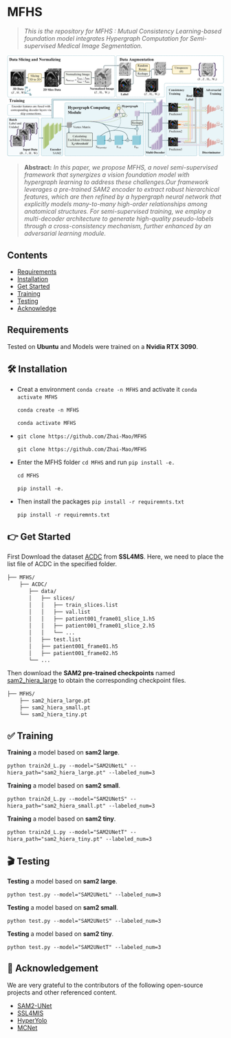 # MFHS
>  *This is the repository for MFHS : Mutual Consistency Learning-based foundation model integrates Hypergraph Computation for Semi-supervised Medical Image Segmentation.* 

![framework](pictures/framework.png)
> **Abstract:** *In this paper, we propose MFHS, a novel semi-supervised framework that synergizes a vision foundation model with hypergraph learning to address these challenges.Our framework leverages a pre-trained SAM2 encoder to extract robust hierarchical features, which are then refined by a hypergraph neural network that explicitly models many-to-many high-order relationships among anatomical structures.
For semi-supervised training, we employ a multi-decoder architecture to generate high-quality pseudo-labels through a cross-consistency mechanism, further enhanced by an adversarial learning module.*
## Contents
- [Requirements](#requirements)
- [Installation](#install-section)
- [Get Started](#get_started)
- [Training](#training)
- [Testing](#testing)
- [Acknowledge](#acknowledge)

## Requirements
Tested on **Ubuntu** and Models were trained on a **Nvidia RTX 3090**.

<a id="install-section"></a>
## 🛠️ Installation
- Creat a environment  `conda create -n MFHS`  and activate it  `conda activate MFHS`
  ```shell
  conda create -n MFHS
  ```
  ```shell
  conda activate MFHS
  ```
- `git clone https://github.com/Zhai-Mao/MFHS`
  ```shell
  git clone https://github.com/Zhai-Mao/MFHS
  ```
- Enter the MFHS folder `cd MFHS` and run  `pip install -e.`
  ```shell
  cd MFHS
  ```
  ```shell
  pip install -e.
  ```
- Then install the packages `pip install -r requiremnts.txt`
  ```shell
  pip install -r requiremnts.txt
  ```

<a id="get_started"></a>
## 👉 Get Started
First Download the dataset [ACDC](https://github.com/HiLab-git/SSL4MIS/tree/master/data/ACDC) from **SSL4MS**.  Here, we need to place the list file of ACDC in the specified folder.  
```shell
├── MFHS/
    ├── ACDC/
       ├── data/
       │   ├── slices/
       │   │   ├── train_slices.list
       │   │   ├── val.list
       │   │   ├── patient001_frame01_slice_1.h5
       │   │   ├── patient001_frame01_slice_2.h5
       │   │   └── ...
       │   ├── test.list
       │   ├── patient001_frame01.h5
       │   ├── patient001_frame02.h5
       └── ...
```
Then download the **SAM2 pre-trained checkpoints** named [sam2_hiera_large](https://github.com/facebookresearch/sam2?tab=readme-ov-file) to obtain the corresponding checkpoint files.  
```shell
├── MFHS/
    ├── sam2_hiera_large.pt
    ├── sam2_hiera_small.pt
    └── sam2_hiera_tiny.pt
```

<a id="training"></a>
## ✅ Training  
**Training** a model based on **sam2 large**.
```shell
python train2d_L.py --model="SAM2UNetL" --hiera_path="sam2_hiera_large.pt" --labeled_num=3
```
**Training** a model based on **sam2 small**.
```shell
python train2d_L.py --model="SAM2UNetS" --hiera_path="sam2_hiera_small.pt" --labeled_num=3
```
**Training** a model based on **sam2 tiny**.
```shell
python train2d_L.py --model="SAM2UNetT" --hiera_path="sam2_hiera_tiny.pt" --labeled_num=3
```

<a id="testing"></a>
## 🎬 Testing  
**Testing** a model based on **sam2 large**.
```shell
python test.py --model="SAM2UNetL" --labeled_num=3
```
**Testing** a model based on **sam2 small**.
```shell
python test.py --model="SAM2UNetS" --labeled_num=3
```
**Testing** a model based on **sam2 tiny**.
```shell
python test.py --model="SAM2UNetT" --labeled_num=3
```
<a id="acknowledge"></a>
## 🤝 Acknowledgement
We are very grateful to the contributors of the following open-source projects and other referenced content.
- [SAM2-UNet](https://github.com/WZH0120/SAM2-UNet)
- [SSL4MIS](https://github.com/HiLab-git/SSL4MIS/tree/master)
- [HyperYolo](https://github.com/iMoonLab/Hyper-YOLO)
- [MCNet](https://github.com/ycwu1997/MC-Net)

